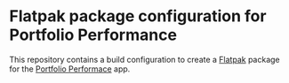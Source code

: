 # Flatpak package configuration for Portfolio Performance
This repository contains a build configuration to create a [Flatpak](https://flatpak.org/) package for the [Portfolio Performace](https://www.portfolio-performance.info) app.
